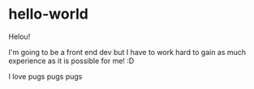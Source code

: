 # hello-world
Helou!

I'm going to be a front end dev but I have to work hard to gain as much experience as it is possible for me! :D

I love pugs pugs pugs
